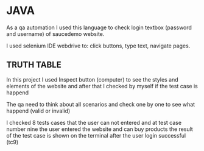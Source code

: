 # JAVA 
 As a qa automation I used this language to check login textbox (password and username) of saucedemo website. 
 
 I used selenium IDE webdrive to: click buttons, type text, navigate pages.
## TRUTH TABLE
In this project I used Inspect button (computer) to see the styles and elements of the website and after that I checked by myself if the test case is happend

The qa need to think about all scenarios and check one by one to see what happend (valid or invalid)

I checked 8 tests cases that the user can not entered and at test case number nine the user entered the website and can buy products the result of the test case is shown on the terminal after the user login successful (tc9)

